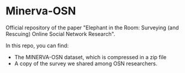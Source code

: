 # Minerva-OSN

Official repository of the paper "Elephant in the Room: Surveying (and Rescuing) Online Social Network Research". 

In this repo, you can find:

  - The MINERVA-OSN dataset, which is compressed in a zip file
  - A copy of the survey we shared among OSN researchers. 

